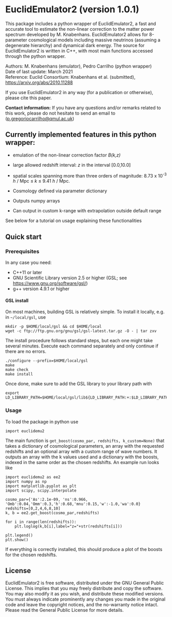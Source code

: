 # EuclidEmulator2 (version 1.0.1)
This package includes a python wrapper of EuclidEmulator2, a fast and accurate tool to estimate the non-linear correction to the matter power spectrum developed by M. Knabenhans. 
EuclidEmulator2 allows for 8-parameter cosmological models including massive neutrinos (assuming a degenerate hierarchy) and dynamical dark energy. The source for EuclidEmulator2 is written in C++, with most main functions accessed through the python wrapper.

Authors:  M. Knabenhans (emulator), Pedro Carrilho (python wrapper) <br/>
Date of last update:      March 2021<br/>
Reference: Euclid Consortium: Knabenhans et al. (submitted), <a>https://arxiv.org/abs/2010.11288</a><br/>

If you use EuclidEmulator2 in any way (for a publication or otherwise), please cite this paper.

<b>Contact information:</b> If you have any questions and/or remarks related to this work, please do not hesitate to send an email to (p.gregoriocarrilho@qmul.ac.uk) 

## Currently implemented features in this python wrapper:
* emulation of the non-linear correction factor <i>B(k,z)</i>
* large allowed redshift interval: <i>z</i> in the interval [0.0,10.0] 
* spatial scales spanning more than three orders of magnitude: 8.73 x 10<sup>-3</sup> <i>h</i> / Mpc ≤ <i>k</i> ≤ 9.41 <i>h</i> / Mpc.

* Cosmology defined via parameter dictionary
* Outputs numpy arrays
* Can output in custom k-range with extrapolation outside default range

See below for a tutorial on usage explaining these functionalities

## Quick start
### Prerequisites
In any case you need:
 * C++11 or later
 * GNU Scientific Library version 2.5 or higher (GSL; see https://www.gnu.org/software/gsl/)
 * g++ version 4.9.1 or higher
 
#### GSL install
On most machines, building GSL is relatively simple. To install it locally, e.g. in `~/local/gsl`, use
```
mkdir -p $HOME/local/gsl && cd $HOME/local
wget -c ftp://ftp.gnu.org/gnu/gsl/gsl-latest.tar.gz -O - | tar zxv
```
The install procedure follows standard steps, but each one might take several minutes. Execute each command separately and only continue if there are no errors.
```
./configure --prefix=$HOME/local/gsl
make
make check
make install
```
 Once done, make sure to add the GSL library to your library path with
 ```
 export LD_LIBRARY_PATH=$HOME/local/gsl/lib${LD_LIBRARY_PATH:+:$LD_LIBRARY_PATH}
 ```
 
### Usage

To load the package in python use

```
import euclidemu2
```

The main function is `get_boost(cosmo_par, redshifts, k_custom=None)` that takes a dictionary of cosmological parameters, an array with the requested redshifts and an optional array with a custom range of wave numbers. It outputs an array with the k values used and a dictionary with the boosts, indexed in the same order as the chosen redshifts. An example run looks like

```
import euclidemu2 as ee2
import numpy as np
import matplotlib.pyplot as plt
import scipy, scipy.interpolate

cosmo_par={'As':2.1e-09, 'ns':0.966, 'Omb':0.04,'Omm':0.3,'h':0.68,'mnu':0.15,'w':-1.0,'wa':0.0}
redshifts=[0,2,4,6,8,10]
k, b = ee2.get_boost(cosmo_par,redshifts)

for i in range(len(redshifts)):
    plt.loglog(k,b[i],label="z="+str(redshifts[i]))

plt.legend()
plt.show()
```

If everything is correctly installed, this should produce a plot of the boosts for the chosen redshifts.

## License
EuclidEmulator2 is free software, distributed under the GNU General Public License. This implies that you may freely distribute and copy the software. You may also modify it as you wish, and distribute these modified versions. You must always indicate prominently any changes you made in the original code and leave the copyright notices, and the no-warranty notice intact. Please read the General Public License for more details. 

